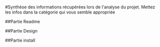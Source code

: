 #Synthèse des informations récupérées lors de l'analyse du projet. Mettez les infos dans la catégorie qui vous semble appropriée

##Partie Readme
  

##Partie Design

##Partie install

